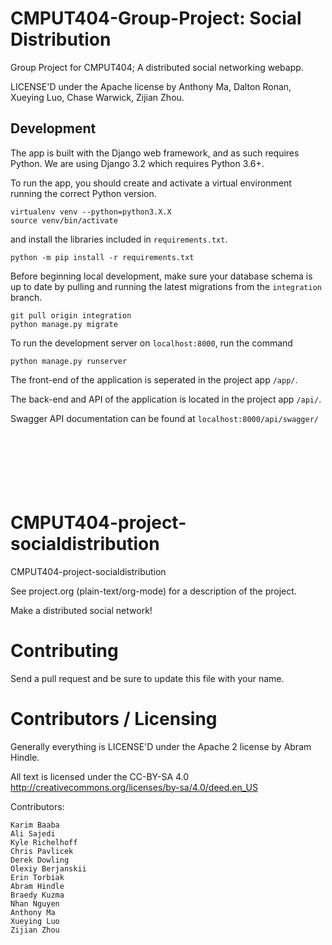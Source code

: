 # CMPUT404-Group-Project: Social Distribution

Group Project for CMPUT404; A distributed social networking webapp.

LICENSE'D under the Apache license by Anthony Ma, Dalton Ronan, Xueying Luo, Chase Warwick, Zijian Zhou.

## Development

The app is built with the Django web framework, and as such requires Python. We are using Django 3.2 which requires Python 3.6+.

To run the app, you should create and activate a virtual environment running the correct Python version.

```
virtualenv venv --python=python3.X.X
source venv/bin/activate
```

and install the libraries included in `requirements.txt`.

```
python -m pip install -r requirements.txt
``` 

Before beginning local development, make sure your database schema is up to date by pulling and running the latest migrations from the `integration` branch.
```
git pull origin integration
python manage.py migrate
```

To run the development server on `localhost:8000`, run the command
```
python manage.py runserver
```

The front-end of the application is seperated in the project app `/app/`.

The back-end and API of the application is located in the project app `/api/`.

Swagger API documentation can be found at `localhost:8000/api/swagger/`
<br>
<br>
<br>
<br>
<br>
<br>
<br>


CMPUT404-project-socialdistribution
===================================

CMPUT404-project-socialdistribution

See project.org (plain-text/org-mode) for a description of the project.

Make a distributed social network!

Contributing
============

Send a pull request and be sure to update this file with your name.

Contributors / Licensing
========================

Generally everything is LICENSE'D under the Apache 2 license by Abram Hindle.

All text is licensed under the CC-BY-SA 4.0 http://creativecommons.org/licenses/by-sa/4.0/deed.en_US

Contributors:

    Karim Baaba
    Ali Sajedi
    Kyle Richelhoff
    Chris Pavlicek
    Derek Dowling
    Olexiy Berjanskii
    Erin Torbiak
    Abram Hindle
    Braedy Kuzma
    Nhan Nguyen 
    Anthony Ma
    Xueying Luo
    Zijian Zhou
